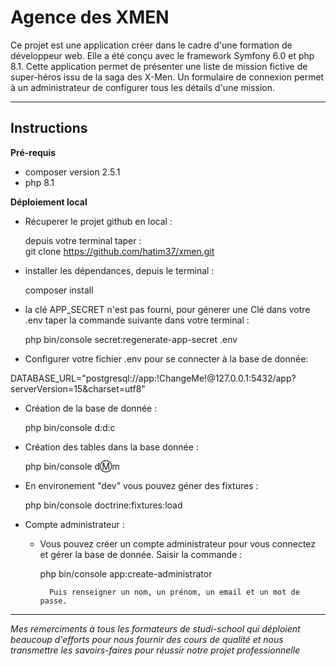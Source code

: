 # Agence des XMEN

Ce projet est une application créer dans le cadre d'une formation de développeur web.
Elle a été conçu avec le framework Symfony 6.0 et php 8.1.
Cette application permet de présenter une liste de mission fictive de super-héros issu de la saga des X-Men.
Un formulaire de connexion permet à un administrateur de configurer tous les détails d'une mission.

----------------------

## Instructions  
**Pré-requis**

- composer version 2.5.1
- php 8.1


**Déploiement local** 

- Récuperer le projet github en local :  

    depuis votre terminal taper :    
    git clone https://github.com/hatim37/xmen.git


- installer les dépendances, depuis le terminal : 

    composer install


- la clé APP_SECRET n'est pas fourni, pour génerer une Clé dans votre .env taper la commande suivante dans votre terminal :

    php bin/console secret:regenerate-app-secret .env


- Configurer votre fichier .env pour se connecter à la base de donnée: 

DATABASE_URL="postgresql://app:!ChangeMe!@127.0.0.1:5432/app?serverVersion=15&charset=utf8"


- Création de la base de donnée : 

    php bin/console d:d:c


- Création des tables dans la base donnée : 

    php bin/console d:m:m


- En environement "dev" vous pouvez géner des fixtures : 

    php bin/console doctrine:fixtures:load


- Compte administrateur :

    - Vous pouvez créer un compte administrateur pour vous connectez et gérer la base de donnée. Saisir la commande :  

        php bin/console app:create-administrator

            Puis renseigner un nom, un prénom, un email et un mot de passe.
            

------------------------------

*Mes remerciments à tous les formateurs de studi-school qui déploient beaucoup d'efforts pour nous fournir des cours de qualité et nous transmettre les savoirs-faires pour réussir notre projet professionnelle*

